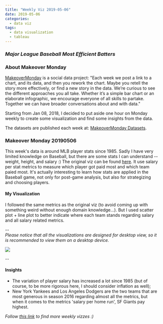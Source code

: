 ```yaml
---
title: "Weekly Viz 2019-05-06"
date: 2019-05-06
categories:
  - data viz
tags:
  - data visualization
  - tableau
---
```


### *Major League Baseball Most Efficient Batters*


### About Makeover Monday

[MakeoverMonday](http://www.makeovermonday.co.uk/) is a social data project:
"Each week we post a link to a chart, and its data, and then you rework the chart.
Maybe you retell the story more effectively, or find a new story in the data.
We’re curious to see the different approaches you all take. Whether it’s a simple bar chart or an elaborate infographic, we encourage everyone of all skills to partake.
Together we can have broader conversations about and with data."

Starting from Jan 08, 2018, I decided to put aside one hour on Monday weekly to create some visualization and find some insights from the data.

The datasets are published each week at: [MakeoverMonday Datasets](http://www.makeovermonday.co.uk/data/).

### Makeover Monday 20190506

This week's data is around MLB player stats since 1985. Sadly I have very limited knowledge on Baseball, but there are some stats I can understand -- weight, height, and salary :) The original viz can be found [here](https://visual.ly/community/infographic/sports/mlb-hitting-stats-2013). It use salary per stat metrics to measure which player got paid most and which team paied most. It's actually interesting to learn how stats are applied in the Baseball game, not only for post-game analysis, but also for strategizing and choosing players.  

#### My Visualization

I followed the same metrics as the original viz (to avoid coming up with something weird without enough domain knowledge...). But I used scatter plot + line plot to better indicate where each team stands regarding salary and all salary related metrics.  

--  
*Please notice that all the visualizations are designed for desktop view, so it is recommended to view them on a desktop device.*  

<div class='tableauPlaceholder' id='viz1557194124241' style='position: relative'>
<noscript><a href='#'>
  <img alt=' ' src='https:&#47;&#47;public.tableau.com&#47;static&#47;images&#47;ma&#47;makeovermonday0506&#47;MLBTeamSalary&#47;1_rss.png' style='border: none' />
</a></noscript>
<object class='tableauViz'  style='display:none;'>
  <param name='host_url' value='https%3A%2F%2Fpublic.tableau.com%2F' />
  <param name='embed_code_version' value='3' /> 
  <param name='site_root' value='' />
  <param name='name' value='makeovermonday0506&#47;MLBTeamSalary' />
  <param name='tabs' value='no' />
  <param name='toolbar' value='yes' />
  <param name='static_image' value='https:&#47;&#47;public.tableau.com&#47;static&#47;images&#47;ma&#47;makeovermonday0506&#47;MLBTeamSalary&#47;1.png' />
  <param name='animate_transition' value='yes' />
  <param name='display_static_image' value='yes' />
  <param name='display_spinner' value='yes' />
  <param name='display_overlay' value='yes' />
  <param name='display_count' value='yes' />
</object></div>              
<script type='text/javascript'>          
  var divElement = document.getElementById('viz1557194124241');       
  var vizElement = divElement.getElementsByTagName('object')[0];        
  vizElement.style.width='800px';vizElement.style.height='627px';       
  var scriptElement = document.createElement('script');                  
  scriptElement.src = 'https://public.tableau.com/javascripts/api/viz_v1.js';    
  vizElement.parentNode.insertBefore(scriptElement, vizElement);              
</script>
  
--  

#### Insights
* The variation of player salary has increased a lot since 1985 (but of course, to be more rigorous here, I should consider inflation as well);   
* New York Yankees and Los Angeles Dodgers are the two teams that are most generous in season 2016 regarding almost all the metrics, but when it comes to the metrics 'salary per home run', SF Giants pay highest.  


*Follow [this link](https://yudong-94.github.io/personal-website/project/MakeOverMonday2019/) to find more weekly vizzes :)*